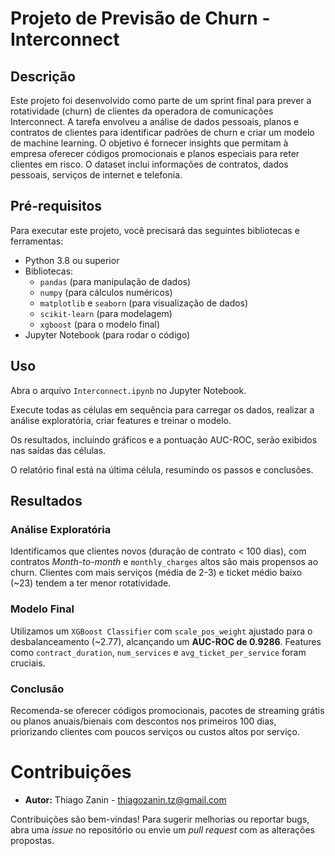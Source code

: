 # Projeto de Previsão de Churn - Interconnect

## Descrição
Este projeto foi desenvolvido como parte de um sprint final para prever a rotatividade (churn) de clientes da operadora de comunicações Interconnect. A tarefa envolveu a análise de dados pessoais, planos e contratos de clientes para identificar padrões de churn e criar um modelo de machine learning. O objetivo é fornecer insights que permitam à empresa oferecer códigos promocionais e planos especiais para reter clientes em risco. O dataset inclui informações de contratos, dados pessoais, serviços de internet e telefonia.

## Pré-requisitos
Para executar este projeto, você precisará das seguintes bibliotecas e ferramentas:
- Python 3.8 ou superior
- Bibliotecas:
  - `pandas` (para manipulação de dados)
  - `numpy` (para cálculos numéricos)
  - `matplotlib` e `seaborn` (para visualização de dados)
  - `scikit-learn` (para modelagem)
  - `xgboost` (para o modelo final)
- Jupyter Notebook (para rodar o código)

## Uso

Abra o arquivo `Interconnect.ipynb` no Jupyter Notebook.

Execute todas as células em sequência para carregar os dados, realizar a análise exploratória, criar features e treinar o modelo.

Os resultados, incluindo gráficos e a pontuação AUC-ROC, serão exibidos nas saídas das células.

O relatório final está na última célula, resumindo os passos e conclusões.

## Resultados

### Análise Exploratória

Identificamos que clientes novos (duração de contrato < 100 dias), com contratos *Month-to-month* e `monthly_charges` altos são mais propensos ao churn. Clientes com mais serviços (média de 2-3) e ticket médio baixo (~23) tendem a ter menor rotatividade.

### Modelo Final

Utilizamos um `XGBoost Classifier` com `scale_pos_weight` ajustado para o desbalanceamento (~2.77), alcançando um **AUC-ROC de 0.9286**. Features como `contract_duration`, `num_services` e `avg_ticket_per_service` foram cruciais.

### Conclusão

Recomenda-se oferecer códigos promocionais, pacotes de streaming grátis ou planos anuais/bienais com descontos nos primeiros 100 dias, priorizando clientes com poucos serviços ou custos altos por serviço.

# Contribuições

- **Autor:** Thiago Zanin - thiagozanin.tz@gmail.com 

Contribuições são bem-vindas! Para sugerir melhorias ou reportar bugs, abra uma *issue* no repositório ou envie um *pull request* com as alterações propostas.
